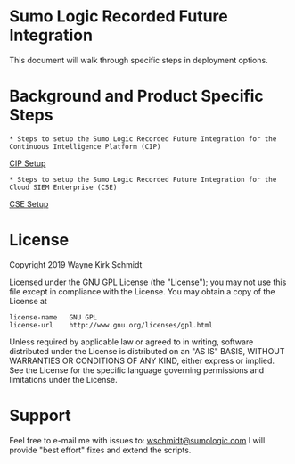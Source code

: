 Sumo Logic Recorded Future Integration
======================================

This document will walk through specific steps in deployment options.

Background and Product Specific Steps
=====================================

    * Steps to setup the Sumo Logic Recorded Future Integration for the Continuous Intelligence Platform (CIP)

[CIP Setup](https://github.com/wks-sumo-logic/sumologic-rfsync/blob/master/doc/01_sumologic/CIP_readme.md)

    * Steps to setup the Sumo Logic Recorded Future Integration for the Cloud SIEM Enterprise (CSE)

[CSE Setup](https://github.com/wks-sumo-logic/sumologic-rfsync/blob/master/doc/01_sumologic/CSE_readme.md)

License
=======

Copyright 2019 Wayne Kirk Schmidt

Licensed under the GNU GPL License (the "License");
you may not use this file except in compliance with the License.
You may obtain a copy of the License at

    license-name   GNU GPL
    license-url    http://www.gnu.org/licenses/gpl.html

Unless required by applicable law or agreed to in writing, software
distributed under the License is distributed on an "AS IS" BASIS,
WITHOUT WARRANTIES OR CONDITIONS OF ANY KIND, either express or implied.
See the License for the specific language governing permissions and
limitations under the License.

Support
=======

Feel free to e-mail me with issues to: wschmidt@sumologic.com
I will provide "best effort" fixes and extend the scripts.
